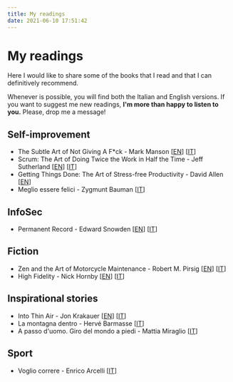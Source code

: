 ```yaml
---
title: My readings
date: 2021-06-10 17:51:42
---
```


# My readings
Here I would like to share some of the books that I read and that I can definitively recommend.

Whenever is possible, you will find both the Italian and English versions.
If you want to suggest me new readings, **I'm more than happy to listen to you.** Please, drop me a message!

## Self-improvement
- The Subtle Art of Not Giving A F*ck - Mark Manson 
\[[EN](https://www.amazon.it/subtle-art-not-giving-Counterintuitive/dp/0062641549)\]
\[[IT](https://www.amazon.it/scorretto-efficace-liberarsi-irritanti-problemi/dp/8822707451)\]
- Scrum: The Art of Doing Twice the Work in Half the Time - Jeff Sutherland
\[[EN](https://www.amazon.it/Scrum-Doing-Twice-Work-Half/dp/1847941109)\]
\[[IT](https://www.amazon.it/doppio-tempo-Puntare-successo-metodo/dp/8817078719)\]
- Getting Things Done: The Art of Stress-free Productivity - David Allen
\[[EN](https://www.amazon.it/Getting-Things-Done-Stress-free-Productivity/dp/0349423148)\]
- Meglio essere felici - Zygmunt Bauman
\[[IT](https://www.amazon.it/Meglio-essere-felici-Zygmunt-Bauman/dp/8869448401)\]

## InfoSec
- Permanent Record - Edward Snowden
\[[EN](https://www.amazon.it/Permanent-Record-Edward-Snowden/dp/1529035694)\]
\[[IT](https://www.amazon.it/Errore-sistema-Edward-Snowden/dp/8830454397)\]

## Fiction
- Zen and the Art of Motorcycle Maintenance - Robert M. Pirsig
\[[EN](https://www.amazon.it/Zen-Art-Motorcycle-Maintenance-Inquiry-ebook/dp/B0026772N8)\]
\[[IT](https://www.amazon.it/zen-larte-della-manutenzione-motocicletta/dp/8845907341)\]
- High Fidelity - Nick Hornby
\[[EN](https://www.amazon.it/High-Fidelity-Nick-Hornby/dp/0241969816)\]
\[[IT](https://www.amazon.it/Alta-fedelt%C3%A0-Nick-Hornby/dp/8823514576)\]

## Inspirational stories
- Into Thin Air - Jon Krakauer
\[[EN](https://www.amazon.it/Into-thin-air-Jon-Krakauer/dp/1447200187)\]
\[[IT](https://www.amazon.it/Aria-sottile-Jon-Krakauer/dp/8879722689)\]
- La montagna dentro - Hervé Barmasse
\[[IT](https://www.amazon.it/montagna-dentro-Herv%C3%A9-Barmasse/dp/8858130111/)\]
- A passo d'uomo. Giro del mondo a piedi - Mattia Miraglio
\[[IT](https://www.amazon.it/passo-duomo-Giro-mondo-piedi/dp/8873203884)\]

## Sport
- Voglio correre - Enrico Arcelli
\[[IT](https://www.amazon.it/Voglio-correre-Allenamento-alimentazione-resistenti/dp/8868365138)\]